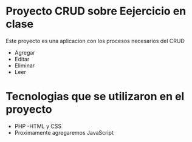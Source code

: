 # Proyecto CRUD sobre Eejercicio en clase

Este proyecto es una aplicacion con los procesos necesarios del CRUD

- Agregar 
- Editar 
- Eliminar 
- Leer 

# Tecnologias que se utilizaron en el proyecto

- PHP
-HTML y CSS
- Proximamente agregaremos JavaScript